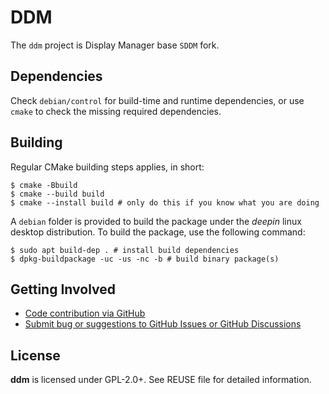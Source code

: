 # DDM

The `ddm` project is Display Manager base `SDDM` fork.

## Dependencies

Check `debian/control` for build-time and runtime dependencies, or use `cmake` to check the missing required dependencies.

## Building

Regular CMake building steps applies, in short:

```shell
$ cmake -Bbuild
$ cmake --build build
$ cmake --install build # only do this if you know what you are doing
```

A `debian` folder is provided to build the package under the *deepin* linux desktop distribution. To build the package, use the following command:

```shell
$ sudo apt build-dep . # install build dependencies
$ dpkg-buildpackage -uc -us -nc -b # build binary package(s)
```

## Getting Involved

- [Code contribution via GitHub](https://github.com/linuxdeepin/ddm/)
- [Submit bug or suggestions to GitHub Issues or GitHub Discussions](https://github.com/linuxdeepin/developer-center/issues/new/choose)

## License

**ddm** is licensed under GPL-2.0+. See REUSE file for detailed information.

